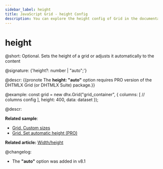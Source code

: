```yaml
---
sidebar_label: height
title: JavaScript Grid - height Config 
description: You can explore the height config of Grid in the documentation of the DHTMLX JavaScript UI library. Browse developer guides and API reference, try out code examples and live demos, and download a free 30-day evaluation version of DHTMLX Suite.
---
```


# height

@short: Optional. Sets the height of a grid or adjusts it automatically to the content

@signature: {'height?: number | "auto";'}

@descr:
{{pronote The **height: "auto"** option requires PRO version of the DHTMLX Grid (or DHTMLX Suite) package.}}

@example:
const grid = new dhx.Grid("grid_container", {
    columns: [
        // columns config
    ],
    height: 400,
    data: dataset
});

@descr: 

**Related sample**: 
- [Grid. Custom sizes](https://snippet.dhtmlx.com/ffxj6se0)
- [Grid. Set automatic height (PRO)](https://snippet.dhtmlx.com/srbu56ob)

**Related article:** [Width/height](grid/configuration.md#widthheight)

@changelog: 

- The **"auto"** option was added in v8.1
